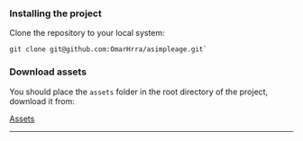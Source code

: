 ### Installing the project

Clone the repository to your local system:
```
git clone git@github.com:OmarHrra/asimpleage.git`
```


### Download assets

You should place the `assets` folder in the root directory of the project, download it from:

[Assets](https://drive.google.com/drive/folders/1cr63ts1IB57h5JKW4HDufC1TScgpsBdt?usp=drive_link)

___
